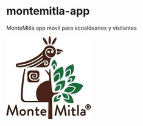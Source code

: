 # montemitla-app
MonteMitla app movil para ecoaldeanos y visitantes

![image](./montemitla-app/Assets.xcassets/montemotlaLogo.imageset/montemotlaLogo.jpeg)
